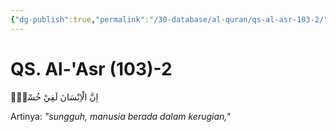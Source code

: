 ```yaml
---
{"dg-publish":true,"permalink":"/30-database/al-quran/qs-al-asr-103-2/"}
---
```



# QS. Al-'Asr (103)-2
اِنَّ الْاِنْسَانَ لَفِيْ خُسْرٍۙ

Artinya: *"sungguh, manusia berada dalam kerugian,"*
